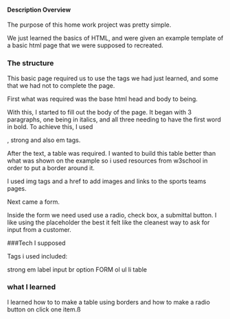 #### Description Overview

The purpose of this home work project was pretty simple.

We just learned the basics of HTML, and were given an example template of a basic html page that we were supposed to recreated.


### The structure

This basic page required us to use the tags we had just learned, and some that we had not to complete the page.

First what was required was the base html head and body to being.

With this, I started to fill out the body of the page. It began with 3 paragraphs, one being in italics, and all three needing to have the first word in bold.
To achieve this, I used <p>, strong and also em tags.

After the text, a table was required.
I wanted to build this table better than what was shown on the example so i used resources from w3school in order to put a border around it.

I used img tags and a href to add images and links to the sports teams pages.

Next came a form.

Inside the form we need used use a radio, check box, a submittal button. I like using the placeholder the best it felt like the cleanest way to ask for input from a customer.

###Tech I supposed

Tags i used included:

strong
em
label
input
br
option
FORM
ol
ul
li
table


### what I learned
I learned how to to make a table using borders and how to make a radio button on click one item.ß
